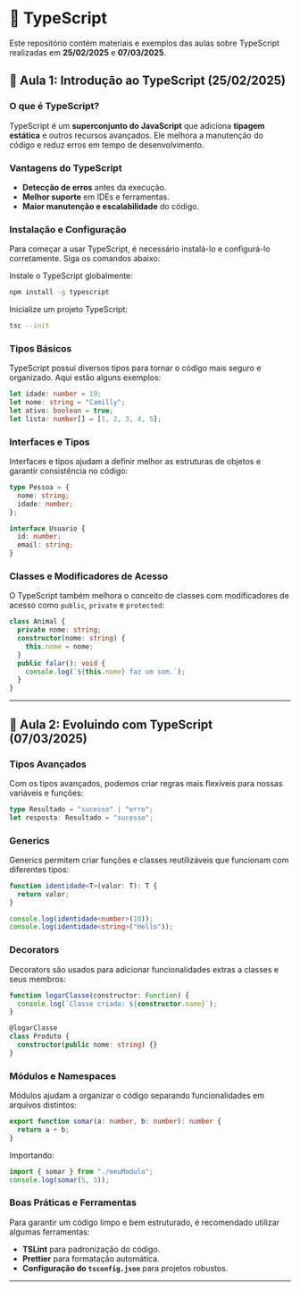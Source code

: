 # 📘 TypeScript

Este repositório contém materiais e exemplos das aulas sobre TypeScript realizadas em **25/02/2025** e **07/03/2025**. 

## 🚀 Aula 1: Introdução ao TypeScript (25/02/2025)

### O que é TypeScript?
TypeScript é um **superconjunto do JavaScript** que adiciona **tipagem estática** e outros recursos avançados. Ele melhora a manutenção do código e reduz erros em tempo de desenvolvimento.

### Vantagens do TypeScript
- **Detecção de erros** antes da execução.
- **Melhor suporte** em IDEs e ferramentas.
- **Maior manutenção e escalabilidade** do código.

### Instalação e Configuração
Para começar a usar TypeScript, é necessário instalá-lo e configurá-lo corretamente. Siga os comandos abaixo:

Instale o TypeScript globalmente:
```bash
npm install -g typescript
```
Inicialize um projeto TypeScript:
```bash
tsc --init
```

### Tipos Básicos
TypeScript possui diversos tipos para tornar o código mais seguro e organizado. Aqui estão alguns exemplos:
```typescript
let idade: number = 19;
let nome: string = "Camilly";
let ativo: boolean = true;
let lista: number[] = [1, 2, 3, 4, 5];
```

### Interfaces e Tipos
Interfaces e tipos ajudam a definir melhor as estruturas de objetos e garantir consistência no código:
```typescript
type Pessoa = {
  nome: string;
  idade: number;
};

interface Usuario {
  id: number;
  email: string;
}
```

### Classes e Modificadores de Acesso
O TypeScript também melhora o conceito de classes com modificadores de acesso como `public`, `private` e `protected`:
```typescript
class Animal {
  private nome: string;
  constructor(nome: string) {
    this.nome = nome;
  }
  public falar(): void {
    console.log(`${this.nome} faz um som.`);
  }
}
```

---

## 🚀 Aula 2: Evoluindo com TypeScript (07/03/2025)

### Tipos Avançados
Com os tipos avançados, podemos criar regras mais flexíveis para nossas variáveis e funções:
```typescript
type Resultado = "sucesso" | "erro";
let resposta: Resultado = "sucesso"; 
```

### Generics
Generics permitem criar funções e classes reutilizáveis que funcionam com diferentes tipos:
```typescript
function identidade<T>(valor: T): T {
  return valor;
}

console.log(identidade<number>(10));
console.log(identidade<string>("Hello"));
```

### Decorators
Decorators são usados para adicionar funcionalidades extras a classes e seus membros:
```typescript
function logarClasse(constructor: Function) {
  console.log(`Classe criada: ${constructor.name}`);
}

@logarClasse
class Produto {
  constructor(public nome: string) {}
}
```

### Módulos e Namespaces
Módulos ajudam a organizar o código separando funcionalidades em arquivos distintos:
```typescript
export function somar(a: number, b: number): number {
  return a + b;
}
```
Importando:
```typescript
import { somar } from "./meuModulo";
console.log(somar(5, 3));
```

### Boas Práticas e Ferramentas
Para garantir um código limpo e bem estruturado, é recomendado utilizar algumas ferramentas:
- **TSLint** para padronização do código.
- **Prettier** para formatação automática.
- **Configuração do `tsconfig.json`** para projetos robustos.

---

